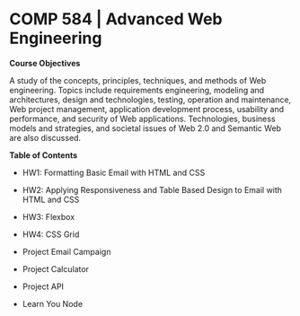 # COMP 584 | Advanced Web Engineering

**Course Objectives**

A study of the concepts, principles, techniques, and methods of Web engineering. Topics include requirements engineering, modeling and architectures, design and technologies, testing, operation and maintenance, Web project management, application development process, usability and performance, and security of Web applications. Technologies, business models and strategies, and societal issues of Web 2.0 and Semantic Web are also discussed.

**Table of Contents**

- HW1: Formatting Basic Email with HTML and CSS

- HW2: Applying Responsiveness and Table Based Design to Email with HTML and CSS

- HW3: Flexbox

- HW4: CSS Grid

- Project Email Campaign

- Project Calculator

- Project API

- Learn You Node

